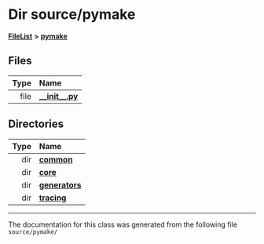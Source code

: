 
# Dir source/pymake



[**FileList**](files.md) **>** [**pymake**](dir_07157586182338563a5b56382e54f8e9.md)











## Files

| Type | Name |
| ---: | :--- |
| file | [**\_\_init\_\_.py**](____init_____8py.md) <br> |

## Directories

| Type | Name |
| ---: | :--- |
| dir | [**common**](dir_3ab6d032c6cf1bbf53e47468d3941a46.md) <br> |
| dir | [**core**](dir_b275da0bd59d7f0b7cbb72771801f871.md) <br> |
| dir | [**generators**](dir_37593b55cf35ebc86f5d534ab79306ef.md) <br> |
| dir | [**tracing**](dir_75df20bd24a370a7d657bc0a1251e8dc.md) <br> |

















------------------------------
The documentation for this class was generated from the following file `source/pymake/`